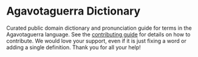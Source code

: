 
# Agavotaguerra Dictionary

Curated public domain dictionary and pronunciation guide for terms in the Agavotaguerra language. See the [contributing guide](https://github.com/drumworkteam/term/blob/make/.github/contributing.md) for details on how to contribute. We would love your support, even if it is just fixing a word or adding a single definition. Thank you for all your help!